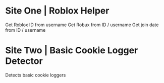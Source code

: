 # Site One | Roblox Helper
Get Roblox ID from username 
Get Robux from ID / username 
Get join date from ID / username 

# Site Two | Basic Cookie Logger Detector
Detects basic cookie loggers 
